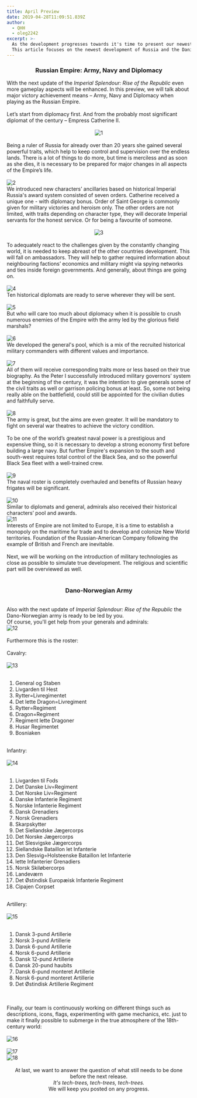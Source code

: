 ```yaml
---
title: April Preview
date: 2019-04-28T11:09:51.839Z
author: 
  - QHH
  - oleg2242
excerpt: >-
  As the development progresses towards it's time to present our newest work.
  This article focuses on the newest development of Russia and the Danish army.
---
```

<center><h3>Russian Empire: Army, Navy and Diplomacy<br /></h3></center>
With the next update of the <em>Imperial Splendour: Rise of the Republic</em> even more gameplay aspects will be enhanced. In this preview, we will talk about major victory achievement means &ndash; Army, Navy and Diplomacy when playing as the Russian Empire.<br /> <br /> Let&rsquo;s start from diplomacy first. And from the probably most significant diplomat of the century &ndash; Empress Catherine II.<br />
<center><br /> <img src="https://media.moddb.com/images/members/3/2784/2783391/profile/1.png" alt="1" title="cathrine the great"  /></center>
<br /> Being a ruler of Russia for already over than 20 years she gained several powerful traits, which help to keep control and supervision over the endless lands. There is a lot of things to do more, but time is merciless and as soon as she dies, it is necessary to be prepared for major changes in all aspects of the Empire&rsquo;s life.<br /> <br />
<img src="https://media.moddb.com/images/members/3/2784/2783391/profile/2.png" alt="2" title="government"  />
<br /> We introduced new characters&rsquo; ancillaries based on historical Imperial Russia's award system consisted of seven orders. Catherine received a unique one - with diplomacy bonus. Order of Saint George is commonly given for military victories and heroism only. The other orders are not limited, with traits depending on character type, they will decorate Imperial servants for the honest service. Or for being a favourite of someone.<br />
<center><br /> <img src="https://media.moddb.com/images/members/3/2784/2783391/profile/3.png" alt="3" title="orders"  /></center>
<br /> To adequately react to the challenges given by the constantly changing world, it is needed to keep abreast of the other countries development. This will fall on ambassadors. They will help to gather required information about neighbouring factions&rsquo; economics and military might via spying networks and ties inside foreign governments. And generally, about things are going on.<br />
<br /> <img src="https://media.moddb.com/images/members/3/2784/2783391/profile/4.png" alt="4" title="diplomat campaign"  />
<br /> Ten historical diplomats are ready to serve wherever they will be sent.<br />
<br /> <img src="https://media.moddb.com/images/members/3/2784/2783391/profile/5.png" alt="5" title="diplomats"  />
<br /> But who will care too much about diplomacy when it is possible to crush numerous enemies of the Empire with the army led by the glorious field marshals?<br />
<br /> <img src="https://media.moddb.com/images/members/3/2784/2783391/profile/6.png" alt="6" title="general"  />
<br /> We developed the general's pool, which is a mix of the recruited historical military commanders with different values and importance.<br />
<br /> <img src="https://media.moddb.com/images/members/3/2784/2783391/profile/7.png" alt="7" title="generals"  />
<br /> All of them will receive corresponding traits more or less based on their true biography. As the Peter I successfully introduced military governors&rsquo; system at the beginning of the century, it was the intention to give generals some of the civil traits as well or garrison policing bonus at least. So, some not being really able on the battlefield, could still be appointed for the civilian duties and faithfully serve.<br />
<br /> <img src="https://media.moddb.com/images/members/3/2784/2783391/profile/8.png" alt="8" title="orders campaign"  />
<br /> The army is great, but the aims are even greater. It will be mandatory to fight on several war theatres to achieve the victory condition.<br /> <br /> To be one of the world&rsquo;s greatest naval power is a prestigious and expensive thing, so it is necessary to develop a strong economy first before building a large navy. But further Empire's expansion to the south and south-west requires total control of the Black Sea, and so the powerful Black Sea fleet with a well-trained crew.<br />
<br /> <img src="https://media.moddb.com/images/members/3/2784/2783391/profile/9.png" alt="9" title="info pics ships"  />
<br /> The naval roster is completely overhauled and benefits of Russian heavy frigates will be significant.<br />
<br /> <img src="https://media.moddb.com/images/members/3/2784/2783391/profile/10.png" alt="10" title="navy"  />
<br /> Similar to diplomats and general, admirals also received their historical characters&rsquo; pool and awards.
<br /> <img src="https://media.moddb.com/images/members/3/2784/2783391/profile/11.png" alt="11" title="admirals"  /><br />
Interests of Empire are not limited to Europe, it is a time to establish a monopoly on the maritime fur trade and to develop and colonize New World territories. Foundation of the Russian-American Company following the example of British and French are inevitable.<br /> <br /> Next, we will be working on the introduction of military technologies as close as possible to simulate true development. The religious and scientific part will be overviewed as well.
<br /> <br />
<center><h3>Dano-Norwegian Army</h3></center>
<br /> Also with the next update of <em>Imperial Splendour: Rise of the Republic</em> the Dano-Norwegian army is ready to be led by you.<br /> Of course, you'll get help from your generals and admirals:
<br /> <img src="https://media.moddb.com/images/members/3/2784/2783391/profile/12.png" alt="12" title="general + admiral"  /><br /> <br /> Furthermore this is the roster:<br /> <br /> Cavalry:<br /> <br /> <img src="https://media.moddb.com/images/members/3/2784/2783391/profile/13.png" alt="13" title="cav icons denmark"  /><br /> <br />
<ol>
<li>General og Staben</li>
<li>Livgarden til Hest</li>
<li>Rytter=Livregimentet</li>
<li>Det lette Dragon=Livregiment</li>
<li>Rytter=Regiment</li>
<li>Dragon=Regiment</li>
<li>Regiment lette Dragoner</li>
<li>Husar Regimentet</li>
<li>Bosniaken</li>
</ol>
<br /> Infantry:<br /> <br /> <img src="https://media.moddb.com/images/members/3/2784/2783391/profile/14.png" alt="14" title="denmark infantry icons"  /><br /> <br />
<ol>
<li>Livgarden til Fods</li>
<li>Det Danske Liv=Regiment</li>
<li>Det Norske Liv=Regiment</li>
<li>Danske Infanterie Regiment</li>
<li>Norske Infanterie Regiment</li>
<li>Dansk Grenadiers</li>
<li>Norsk Grenadiers</li>
<li>Skarpskytter</li>
<li>Det Siellandske J&aelig;gercorps</li>
<li>Det Norske J&aelig;gercorps</li>
<li>Det Slesvigske J&aelig;gercorps</li>
<li>Siellandske Bataillon let Infanterie</li>
<li>Den Slesvig=Holsteenske Bataillon let Infanterie</li>
<li>lette Infanterier Grenadiers</li>
<li>Norsk Skil&oslash;bercorps</li>
<li>Landev&aelig;rn</li>
<li>Det &Oslash;stindisk Europ&aelig;isk Infanterie Regiment</li>
<li>Cipajen Corpset</li>
</ol>
<br /> Artillery:<br /> <br /> <img src="https://media.moddb.com/images/members/3/2784/2783391/profile/15.png" alt="15" title="denmark artillery icons"  /><br /> <br />
<ol>
<li>Dansk 3-pund Artillerie</li>
<li>Norsk 3-pund Artillerie</li>
<li>Dansk 6-pund Artillerie</li>
<li>Norsk 6-pund Artillerie</li>
<li>Dansk 12-pund Artillerie</li>
<li>Dansk 20-pund haubits</li>
<li>Dansk 6-pund monteret Artillerie</li>
<li>Norsk 6-pund monteret Artillerie</li>
<li>Det &Oslash;stindisk Artillerie Regiment</li>
</ol>
<br /> <br /> Finally, our team is continuously working on different things such as descriptions, icons, flags, experimenting with game mechanics, etc. just to make it finally possible to submerge in the true atmosphere of the 18th-century world:<br />
<br />  <img src="https://media.moddb.com/images/members/3/2784/2783391/profile/16.png" alt="16" title="campaign selection"  /><br /> <br /> <img src="https://media.moddb.com/images/members/3/2784/2783391/profile/17.png" alt="17" title="ships icons"  />
<br /> <img src="https://media.moddb.com/images/members/3/2784/2783391/profile/18.png" alt="18" title="diplomacy"  /><br /> <br /> <center>At last, we want to answer the question of what still needs to be done before the next release. <br /> <em>It's tech-trees, tech-trees, tech-trees. </em><br /> We will keep you posted on any progress.</center>
